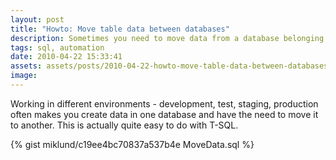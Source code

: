```yaml
---
layout: post
title: "Howto: Move table data between databases"
description: Sometimes you need to move data from a database belonging to production environment to the stage or test environment. This is how you easily move data from one table to another.
tags: sql, automation
date: 2010-04-22 15:33:41
assets: assets/posts/2010-04-22-howto-move-table-data-between-databases
image: 
---
```


Working in different environments - development, test, staging, production often makes you create data in one database and have the need to move it to another. This is actually quite easy to do with T-SQL.

{% gist miklund/c19ee4bc70837a537b4e MoveData.sql %}

